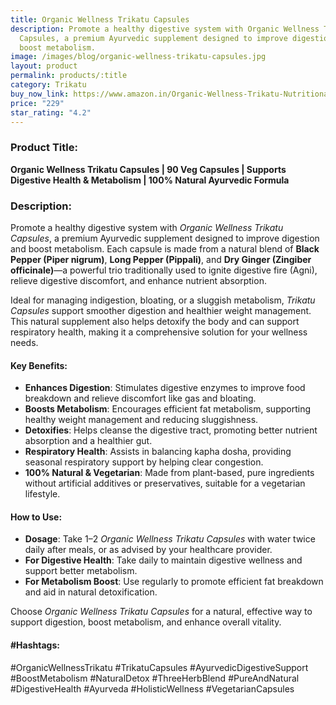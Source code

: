 ```yaml
---
title: Organic Wellness Trikatu Capsules
description: Promote a healthy digestive system with Organic Wellness Trikatu
  Capsules, a premium Ayurvedic supplement designed to improve digestion and
  boost metabolism.
image: /images/blog/organic-wellness-trikatu-capsules.jpg
layout: product
permalink: products/:title
category: Trikatu
buy_now_link: https://www.amazon.in/Organic-Wellness-Trikatu-Nutritional-Supplements/dp/B01N113OEI/ref=sxin_15_pa_sp_search_thematic_sspa?content-id=amzn1.sym.a51cfe49-81e0-4609-a5fa-40aaeb88bb2c%3Aamzn1.sym.a51cfe49-81e0-4609-a5fa-40aaeb88bb2c&tag=m0150-21
price: "229"
star_rating: "4.2"
---
```

### Product Title:
**Organic Wellness Trikatu Capsules | 90 Veg Capsules | Supports Digestive Health & Metabolism | 100% Natural Ayurvedic Formula**

### Description:
Promote a healthy digestive system with *Organic Wellness Trikatu Capsules*, a premium Ayurvedic supplement designed to improve digestion and boost metabolism. Each capsule is made from a natural blend of **Black Pepper (Piper nigrum)**, **Long Pepper (Pippali)**, and **Dry Ginger (Zingiber officinale)**—a powerful trio traditionally used to ignite digestive fire (Agni), relieve digestive discomfort, and enhance nutrient absorption.

Ideal for managing indigestion, bloating, or a sluggish metabolism, *Trikatu Capsules* support smoother digestion and healthier weight management. This natural supplement also helps detoxify the body and can support respiratory health, making it a comprehensive solution for your wellness needs.

#### Key Benefits:
- **Enhances Digestion**: Stimulates digestive enzymes to improve food breakdown and relieve discomfort like gas and bloating.
- **Boosts Metabolism**: Encourages efficient fat metabolism, supporting healthy weight management and reducing sluggishness.
- **Detoxifies**: Helps cleanse the digestive tract, promoting better nutrient absorption and a healthier gut.
- **Respiratory Health**: Assists in balancing kapha dosha, providing seasonal respiratory support by helping clear congestion.
- **100% Natural & Vegetarian**: Made from plant-based, pure ingredients without artificial additives or preservatives, suitable for a vegetarian lifestyle.

#### How to Use:
- **Dosage**: Take 1–2 *Organic Wellness Trikatu Capsules* with water twice daily after meals, or as advised by your healthcare provider.
- **For Digestive Health**: Take daily to maintain digestive wellness and support better metabolism.
- **For Metabolism Boost**: Use regularly to promote efficient fat breakdown and aid in natural detoxification.

Choose *Organic Wellness Trikatu Capsules* for a natural, effective way to support digestion, boost metabolism, and enhance overall vitality.

#### #Hashtags:
#OrganicWellnessTrikatu #TrikatuCapsules #AyurvedicDigestiveSupport #BoostMetabolism #NaturalDetox #ThreeHerbBlend #PureAndNatural #DigestiveHealth #Ayurveda #HolisticWellness #VegetarianCapsules
